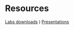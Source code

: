 # Resources

[Labs downloads](http://www.csapp.cs.cmu.edu/3e/labs.html)
)
[Presentations](http://www.cs.cmu.edu/afs/cs.cmu.edu/academic/class/15213-f17/www/schedule.html)
